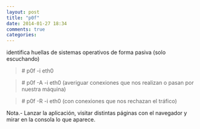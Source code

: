```yaml
---
layout: post
title: "p0f"
date: 2014-01-27 18:34
comments: true
categories: 
---
```

identifica huellas de sistemas operativos de forma pasiva (solo escuchando)

>\# p0f -i eth0

>\# p0f -A -i eth0  (averiguar conexiones que nos realizan o pasan por nuestra máquina)

>\# p0f -R -i eth0  (con conexiones que nos rechazan el tráfico)

Nota.- Lanzar la aplicación, visitar distintas páginas con el navegador y mirar en la consola lo que aparece.

